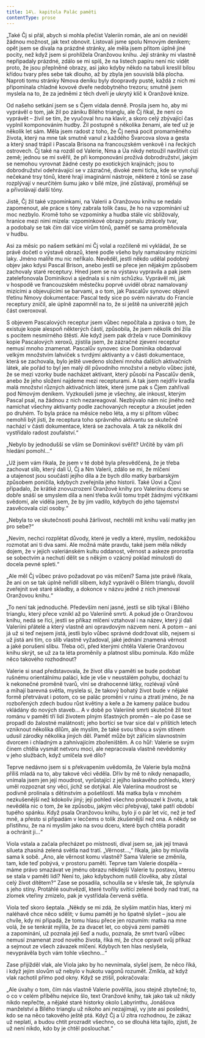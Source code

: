 ```yaml
---
title: 14\. kapitola Palác paměti
contentType: prose
---
```


  

„Také Čj si přál, abych si mohla přečíst Valeriin román, ale ani on neviděl žádnou možnost, jak text obnovit. Listovali jsme spolu Nmovým deníkem; opět jsem se dívala na prázdné stránky, ale měla jsem přitom úplně jiné pocity, než když jsem si prohlížela Oranžovou knihu. Její stránky mi vlastně nepřipadaly prázdné, zdálo se mi spíš, že na listech papíru není nic vidět proto, že jsou přeplněné obrazy, asi jako kdyby někdo na tabuli kreslil bílou křídou tvary přes sebe tak dlouho, až by zbyla jen souvislá bílá plocha. Naproti tomu stránky Nmova deníku byly doopravdy pusté, každá z nich mi připomínala chladné kovové dveře nedobytného trezoru; smutně jsem myslela na to, že za jedněmi z těch dveří je ukrytý klíč k Oranžové knize.

Od našeho setkání jsem se s Čjem vídala denně. Prosila jsem ho, aby mi vyprávěl o tom, jak žil po zániku Bílého trianglu, ale Čj říkal, že není co vyprávět – živil se tím, že vyučoval hru na klavír, a skoro celý zbývající čas vyplnil komponováním hudby. Žil postupně s několika ženami, ale teď už je několik let sám. Měla jsem radost z toho, že Čj nemá pocit promarněného života, který na mne tak smutně vanul z každého Švarcova slova a gesta a který snad trápil i Pascala Brisona na francouzském venkově i na řeckých ostrovech. Čj také na rozdíl od Valerie, Nma a Úa nikdy netoužil navštívit cizí země; jednou se mi svěřil, že při komponování prožívá dobrodružství, jakým se nemohou vyrovnat žádné cesty po exotických krajinách; jsou to dobrodružství odehrávající se v zázračné, divoké zemi ticha, kde se vynořují nečekané trsy tónů, které hrají imaginární nástroje, některé z tónů se zase rozplývají v neurčitém šumu jako v bílé mlze, jiné zůstávají, proměňují se a přivolávají další tóny.

Jistě, Čj žil také vzpomínkami, na Valerii a Oranžovou knihu se nedalo zapomenout, ale práce s tóny zabrala tolik času, že ho na vzpomínání už moc nezbylo. Kromě toho se vzpomínky a hudba stále víc sbližovaly, hranice mezi nimi mizela: vzpomínkové obrazy pomalu ztrácely tvar, a podobaly se tak čím dál více vírům tónů, paměť se sama proměňovala v hudbu.

Asi za měsíc po našem setkání mi Čj volal a rozčileně mi vykládal, že se právě dočetl o výstavě obrazů, které podle všeho byly namalovány mizícími laky. Jméno malíře mu nic neříkalo. Nevěděl, jestli někdo udělal podobný objev jako kdysi Pascal Brison, anebo jestli se přece jen nějakým způsobem zachovaly staré receptury. Hned jsem se na výstavu vypravila a pak jsem zatelefonovala Dominikovi a sjednala si s ním schůzku. Vyprávěl mi, jak v hospodě ve francouzském městečku poprvé uviděl obraz namalovaný mizícími a objevujícími se barvami, a o tom, jak Pascalův synovec objevil třetinu Nmovy dokumentace: Pascal tedy sice po svém návratu do Francie receptury zničil, ale úplně zapomněl na to, že si ještě na univerzitě jejich část oxeroxoval.

S objevem Pascalových receptur jsem vůbec nepočítala a zpráva o tom, že existuje kopie alespoň některých částí, způsobila, že jsem několik dní žila s pocitem nesmírného štěstí. Ale když jsem pak držela v ruce Dominikovy kopie Pascalových xeroxů, zjistila jsem, že zázračné zjevení receptur nemusí mnoho znamenat. Pascalův synovec sice Dominika obdaroval velkým množstvím lahviček s tvrdými aktivanty a v části dokumentace, která se zachovala, bylo ještě uvedeno složení mnoha dalších aktivačních látek, ale pořád to byl jen malý díl původního množství a nebylo vůbec jisté, že se mezi vzorky bude nacházet aktivant, který působí na Pascalův deník, anebo že jeho složení najdeme mezi recepturami. A tak jsem nejdřív kradla malá množství různých aktivačních látek, které jsme pak s Čjem zahřívali pod Nmovým deníkem. Vyzkoušeli jsme je všechny, ale inkoust, kterým Pascal psal, na žádnou z nich neza­reagoval. Nezbývalo nám nic jiného než namíchat všechny aktivanty podle zachovaných receptur a zkoušet jeden po druhém. To byla práce na měsíce nebo léta, a my si přitom vůbec nemohli být jisti, že receptura toho správného aktivantu se skutečně nachází v části dokumentace, která se zachovala. A tak za několik dní vystřídalo radost zoufalství.“

„Nebylo by jednodušší se vším se Dominikovi svěřit? Určitě by vám při hledání pomohl…“

„Už jsem vám říkala, že jsem v té době byla přesvědčená, že je třeba zachovat slib, který dali Ú, Čj a Nm Valerii, zdálo se mi, že mlčení a utajenost jsou součástí jejího díla a že bych dílo matky barbarským způsobem poničila, kdybych zveřejnila jeho historii. Také Úovi a Čjovi připadalo, že krátké znovuzrození Oranžové knihy pro Valeriinu dceru se dobře snáší se smyslem díla a není třeba kvůli tomu trpět žádnými výčitkami svědomí, ale viděla jsem, že by jim vadilo, kdybych do jeho tajemství zasvěcovala cizí osoby.“

„Nebyla to ve skutečnosti pouhá žárlivost, nechtěli mít knihu vaší matky jen pro sebe?“

„Nevím, nechci rozplétat důvody, které je vedly a které, myslím, nedokážou rozmotat ani ti dva sami. Ale možná máte pravdu, také jsem měla někdy dojem, že v jejich valeriánském kultu oddanost, věrnost a askeze prorostla se sobectvím a nechutí dělit se s někým o vzácný poklad minulosti do docela pevné spleti.“

„Ale měl Čj vůbec právo požadovat po vás mlčení? Sama jste právě říkala, že ani on se tak úplně neřídil slibem, když vyprávěl o Bílém trianglu, dovolil zveřejnit své staré skladby, a dokonce v názvu jedné z nich jmenoval Oranžovou knihu.“

„To není tak jednoduché. Především není jasné, jestli se slib týkal i Bílého trianglu, který přece vznikl až po Valeriině smrti. A pokud jde o Oranžovou knihu, nedá se říci, jestli se příkaz mlčení vztahoval i na název, který jí dali Valeriini přátelé a který vlastně ani opravdovým názvem není. A potom – ani já už si teď nejsem jistá, jestli bylo vůbec správné dodržovat slib, nejsem si už jistá ani tím, co slib vlastně vyžadoval, jaké jednání znamená věrnost a jaké porušení slibu. Třeba oči, před kterými chtěla Valerie Oranžovou knihu skrýt, se už za ta léta proměnily a platnost slibu pominula. Kdo může něco takového rozhodnout?

Valerie si snad představovala, že život díla v paměti se bude podobat rušnému orientálnímu paláci, kde je vše v neustálém pohybu, dochází tu k nekonečné proměně tvarů, vlní se drahocenné látky, rozlévají vůně a míhají barevná světla, myslela si, že takový bohatý život bude v nějaké formě přetrvávat i potom, co se palác promění v ruinu a ztratí jméno, že na rozbořených zdech budou růst květiny a keře a že kameny paláce budou vkládány do nových staveb… A v době po Valeriině smrti skutečně žil text románu v paměti tří lidí životem plným šťastných proměn – ale po čase se propadl do žalostné malátnosti; jeho bortící se tvar sice dal v příštích letech vzniknout několika dílům, ale myslím, že také svou tíhou a svým stínem udusil zárodky několika jiných děl. Paměť může být zářícím slavnostním dvorcem i chladným a zahnívajícím zbořeništěm. A co hůř: Valerie se svým činem chtěla vysmát netvoru moci, ale nepracovala vlastně nevědomky v jeho službách, když umlčela své dílo?

Teprve nedávno jsem si s překvapením uvědomila, že Valerie byla možná příliš mladá na to, aby takové věci věděla. Dřív by mě to nikdy nenapadlo, vnímala jsem jen její moudrost, vyrůstající z jejího laskavého pohledu, který uměl rozpoznat sny věcí, jichž se dotýkal. Ale Valeriina moudrost se podivně prolínala s dětinstvím a pošetilostí. Má matka byla v mnohém nezkušenější než kdokoliv jiný; její pohled všechno probouzel k životu, a tak nevěděla nic o tom, že ke způsobu, jakým věci přebývají, také patří období tupého spánku. Když psala Oranžovou knihu, bylo jí o pár let víc, než je teď mně, a přesto si připadám v lecčems o tolik zkušenější než ona. A někdy se přistihnu, že na ni myslím jako na svou dceru, které bych chtěla poradit a ochránit ji…“

Viola vstala a začala přecházet po místnosti, díval jsem se, jak její tmavá silueta zhasíná zelená světla nad tratí. „Věrnost…,“ říkala, jako by mluvila sama k sobě. „Ano, ale věrnost komu vlastně? Sama Valerie se změnila, tam, kde teď pobývá, v prostoru paměti. Teprve tam Valerie dospěla – máme právo smazávat ve jménu obrazu někdejší Valerie tu postavu, kterou se stala v paměti lidí? Není to, jako kdybychom nutili člověka, aby zůstal celý život dítětem?“ Zase se posadila, schoulila se v křesle tak, že splynula s jeho stíny. Protáhlé souhvězdí, které tvořily svítící zelené body nad tratí, na zlomek vteřiny zmizelo, pak je vystřídala červená světla.

Viola teď skoro šeptala. „Někdy se mi zdá, že slyším matčin hlas, který mi naléhavě chce něco sdělit; v šumu paměti je ho špatně slyšet – jsou ale chvíle, kdy mi připadá, že tomu hlasu přece jen rozumím: matka na mne volá, že se tenkrát mýlila, že za dvacet let, co obývá zemi paměti a zapomínání, už poznala její šeď a nudu, poznala, že smrt tvarů vůbec nemusí znamenat zrod nového života, říká mi, že chce opravit svůj příkaz a sejmout ze všech závazek mlčení. Kdybych ten hlas neslyšela, nevyprávěla bych vám tohle všechno…“

Zase přijížděl vlak, ale Viola jako by ho nevnímala, slyšel jsem, že něco říká, i když jejím slovům už nebylo v hukotu vagonů rozumět. Zmlkla, až když vlak rachotil přímo pod okny. Když se ztišil, pokračovala:

„Ale úvahy o tom, čím nás vlastně Valerie pověřila, jsou stejně zbytečné; to, o co v celém příběhu nejvíce šlo, text Oranžové knihy, tak jako tak už nikdy nikdo nepřečte, a nějaké staré historky okolo Labyrinthu, Jonášova manželství a Bílého trianglu už nikoho ani nezajímají, vy jste asi poslední, kdo se na něco takového ještě ptá. Když Čj a Ú zítra rozhodnou, že zákaz už neplatí, a budou chtít prozradit všechno, co se dlouhá léta tajilo, zjistí, že už není nikdo, kdo by je chtěl poslouchat.“
